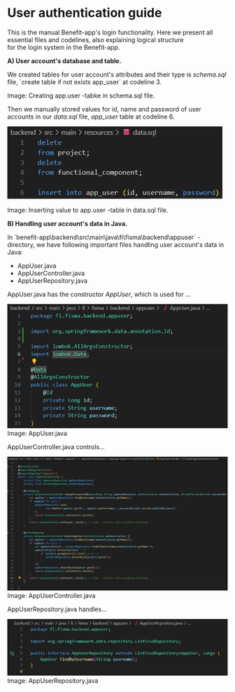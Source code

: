 # User authentication guide

This is the manual Benefit-app's login functionality.
Here we present all essential files and codelines, 
also explaining logical structure  
for the login system in the Benefit-app. 

**A) User account's database and table.** 

We created tables for user account's attributes
and their type is *schema.sql* file, 
´create table if not exists app_user´ at codeline 3.

Image: Creating app.user -tabke in schema.sql file.

Then we manually stored values for id, name 
and password of user accounts in our *data.sql* 
file, *app_user* table at codeline 6.

![app user table in the data sql-file](img/images_for_manuals/data_sql_app_user_table.png)

Image: Inserting value to app.user -table in data.sql file.

**B) Handling user account's data in Java.**

In ´benefit-app\backend\src\main\java\fi\fisma\backend\appuser´ -directory,
we have following important files handling user account's data in Java:

* AppUser.java
* AppUserController.java
* AppUserRepository.java

AppUser.java has the constructor *AppUser*, which is used for ...

![img.png](img/images_for_manuals/Java_AppUser_constructor.png)
Image: AppUser.java

AppUserController.java controls...

![img.png](img/images_for_manuals/Java_AppUserController.png)
Image: AppUserController.java

AppUserRepository.java handles...

![img.png](img/images_for_manuals/Java_AppUserRepository.png)
Image: AppUserRepository.java


